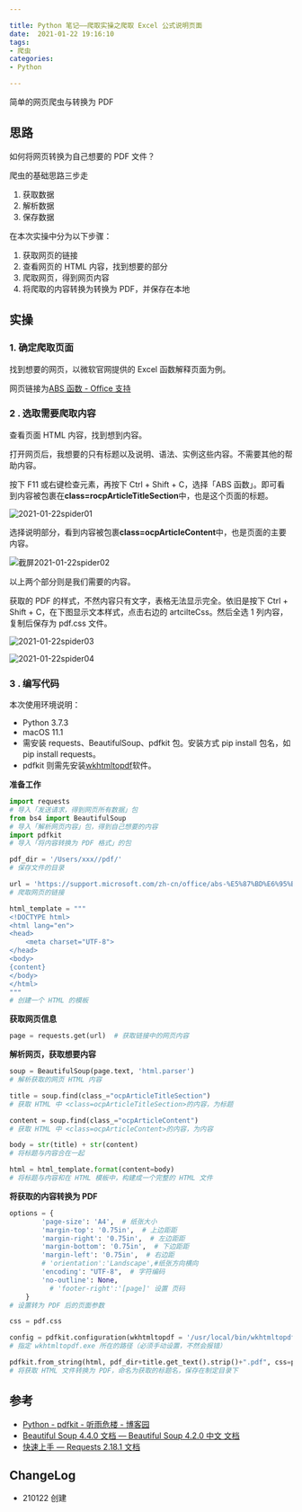 ```yaml
---

title: Python 笔记——爬取实操之爬取 Excel 公式说明页面
date:  2021-01-22 19:16:10
tags: 
- 爬虫
categories: 
- Python 

---
```


简单的网页爬虫与转换为 PDF

<!--more-->

## 思路

如何将网页转换为自己想要的 PDF 文件？

爬虫的基础思路三步走

1. 获取数据
2. 解析数据
3. 保存数据

在本次实操中分为以下步骤：

1. 获取网页的链接
2. 查看网页的 HTML 内容，找到想要的部分
3. 爬取网页，得到网页内容
4. 将爬取的内容转换为转换为 PDF，并保存在本地

## 实操

### 1. 确定爬取页面

找到想要的网页，以微软官网提供的 Excel 函数解释页面为例。

网页链接为[ABS 函数 - Office 支持](https://support.microsoft.com/zh-cn/office/abs-%E5%87%BD%E6%95%B0-3420200f-5628-4e8c-99da-c99d7c87713c)

### 2 . 选取需要爬取内容

查看页面 HTML 内容，找到想到内容。

打开网页后，我想要的只有标题以及说明、语法、实例这些内容。不需要其他的帮助内容。

按下 F11 或右键检查元素，再按下 Ctrl + Shift + C，选择「ABS 函数」。即可看到内容被包裹在**class=rocpArticleTitleSection**中，也是这个页面的标题。

![2021-01-22spider01](https://blgo-1258469251.file.myqcloud.com/2021-01-22spider01.png)

选择说明部分，看到内容被包裹**class=ocpArticleContent**中，也是页面的主要内容。

![截屏2021-01-22spider02](https://blgo-1258469251.file.myqcloud.com/%E6%88%AA%E5%B1%8F2021-01-22spider02.png)

以上两个部分则是我们需要的内容。

获取的 PDF 的样式，不然内容只有文字，表格无法显示完全。依旧是按下 Ctrl + Shift + C，在下图显示文本样式，点击右边的 artcilteCss。然后全选 1 列内容，复制后保存为 pdf.css 文件。

![2021-01-22spider03](https://blgo-1258469251.file.myqcloud.com/2021-01-22spider03.png)

![2021-01-22spider04](https://blgo-1258469251.file.myqcloud.com/2021-01-22spider04.png)

### 3 . 编写代码

本次使用环境说明：

- Python 3.7.3
- macOS 11.1
- 需安装 requests、BeautifulSoup、pdfkit 包。安装方式  pip install 包名，如 pip install requests。
- pdfkit 则需先安装[wkhtmltopdf](https://wkhtmltopdf.org/downloads.html)软件。

**准备工作**

```python
import requests
# 导入「发送请求，得到网页所有数据」包
from bs4 import BeautifulSoup
# 导入「解析网页内容」包，得到自己想要的内容
import pdfkit
# 导入「将内容转换为 PDF 格式」的包

pdf_dir = '/Users/xxx//pdf/'
# 保存文件的目录

url = 'https://support.microsoft.com/zh-cn/office/abs-%E5%87%BD%E6%95%B0-3420200f-5628-4e8c-99da-c99d7c87713c'
# 爬取网页的链接

html_template = """
<!DOCTYPE html>
<html lang="en">
<head>
    <meta charset="UTF-8">
</head>
<body>
{content}
</body>
</html>
"""
# 创建一个 HTML 的模板
```

**获取网页信息**

```python
page = requests.get(url)  # 获取链接中的网页内容
```

**解析网页，获取想要内容**

```python
soup = BeautifulSoup(page.text, 'html.parser')  
# 解析获取的网页 HTML 内容

title = soup.find(class_="ocpArticleTitleSection")
# 获取 HTML 中 <class=ocpArticleTitleSection>的内容，为标题

content = soup.find(class_="ocpArticleContent")
# 获取 HTML 中 <class=ocpArticleContent>的内容，为内容

body = str(title) + str(content)
# 将标题与内容合在一起

html = html_template.format(content=body)
# 将标题与内容和在 HTML 模板中，构建成一个完整的 HTML 文件
```

**将获取的内容转换为 PDF**

```python
options = {
        'page-size': 'A4',  # 纸张大小  
        'margin-top': '0.75in',  # 上边距距
        'margin-right': '0.75in',  # 左边距距
        'margin-bottom': '0.75in',  # 下边距距
        'margin-left': '0.75in',  # 右边距
        # 'orientation':'Landscape',#纸张方向横向
        'encoding': "UTF-8",  # 字符编码
        'no-outline': None, 
          # 'footer-right':'[page]' 设置 页码
    }
# 设置转为 PDF 后的页面参数

css = pdf.css

config = pdfkit.configuration(wkhtmltopdf = '/usr/local/bin/wkhtmltopdf')
# 指定 wkhtmltopdf.exe 所在的路径（必须手动设置，不然会报错）

pdfkit.from_string(html, pdf_dir+title.get_text().strip()+".pdf", css=pdf.css, options=options, configuration=config)
# 将获取 HTML 文件转换为 PDF，命名为获取的标题名，保存在制定目录下
```

## 参考

- [Python - pdfkit - 听雨危楼 - 博客园](https://www.cnblogs.com/Neeo/articles/11566980.html)
- [Beautiful Soup 4.4.0 文档 — Beautiful Soup 4.2.0 中文 文档](https://beautifulsoup.readthedocs.io/zh_CN/v4.4.0/#id48)
- [快速上手 — Requests 2.18.1 文档](https://2.python-requests.org/zh_CN/latest/user/quickstart.html)

## ChangeLog

- 210122 创建
